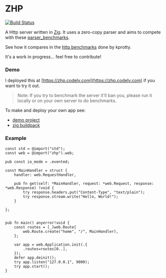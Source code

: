 # ZHP

[![Build Status](https://travis-ci.org/frmdstryr/zhp.svg?branch=master)](https://travis-ci.org/frmdstryr/zhp)

A Http server written in [Zig](https://ziglang.org/).  It uses a zero-copy
parser and aims to compete with these [parser_benchmarks](https://github.com/rust-bakery/parser_benchmarks/tree/master/http).

See how it compares in the [http benchmarks](https://gist.github.com/kprotty/3f369f46293a421f09190b829cfb48f7#file-newresults-md)
done by kprotty.

It's a work in progress... feel free to contribute!


### Demo

I deployed this at [https://zhp.codelv.com](https://zhp.codelv.com) if you
want to try it out.

> Note: If you try to benchmark the server it'll ban you, please run it locally
> or on your own server to do benchmarks.

To make and deploy your own app see:
- [demo project](https://github.com/frmdstryr/zhp-demo)
- [zig buildpack](https://github.com/frmdstryr/zig-buildpack)


### Example

```zig
const std = @import("std");
const web = @import("zhp").web;

pub const io_mode = .evented;

const MainHandler = struct {
    handler: web.RequestHandler,

    pub fn get(self: *MainHandler, request: *web.Request, response: *web.Response) !void {
        try response.headers.put("Content-Type", "text/plain");
        try response.stream.write("Hello, World!");
    }

};


pub fn main() anyerror!void {
    const routes = [_]web.Route{
        web.Route.create("home", "/", MainHandler),
    };

    var app = web.Application.init(.{
        .routes=routes[0..],
    });
    defer app.deinit();
    try app.listen("127.0.0.1", 9000);
    try app.start();
}

```

